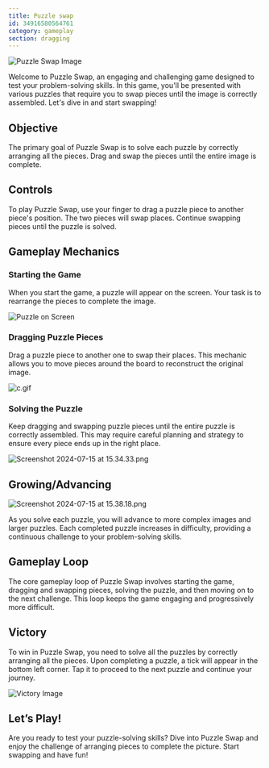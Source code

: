 ```yaml
---
title: Puzzle swap
id: 34916580564761
category: gameplay
section: dragging
---
```

![Puzzle Swap Image](https://help.studycat.com/hc/article_attachments/34916594979097)


Welcome to Puzzle Swap, an engaging and challenging game designed to test your problem\-solving skills. In this game, you'll be presented with various puzzles that require you to swap pieces until the image is correctly assembled. Let's dive in and start swapping!


## Objective


The primary goal of Puzzle Swap is to solve each puzzle by correctly arranging all the pieces. Drag and swap the pieces until the entire image is complete.


## Controls


To play Puzzle Swap, use your finger to drag a puzzle piece to another piece's position. The two pieces will swap places. Continue swapping pieces until the puzzle is solved.


## Gameplay Mechanics


### Starting the Game


When you start the game, a puzzle will appear on the screen. Your task is to rearrange the pieces to complete the image.


![Puzzle on Screen](https://help.studycat.com/hc/article_attachments/34916594979097)


### Dragging Puzzle Pieces


Drag a puzzle piece to another one to swap their places. This mechanic allows you to move pieces around the board to reconstruct the original image.


![c.gif](https://help.studycat.com/hc/article_attachments/35085383360281)


### Solving the Puzzle


Keep dragging and swapping puzzle pieces until the entire puzzle is correctly assembled. This may require careful planning and strategy to ensure every piece ends up in the right place.


![Screenshot 2024-07-15 at 15.34.33.png](https://help.studycat.com/hc/article_attachments/35085383392153)


## Growing/Advancing


![Screenshot 2024-07-15 at 15.38.18.png](https://help.studycat.com/hc/article_attachments/35085383395993)


As you solve each puzzle, you will advance to more complex images and larger puzzles. Each completed puzzle increases in difficulty, providing a continuous challenge to your problem\-solving skills.


## Gameplay Loop


The core gameplay loop of Puzzle Swap involves starting the game, dragging and swapping pieces, solving the puzzle, and then moving on to the next challenge. This loop keeps the game engaging and progressively more difficult.


## Victory


To win in Puzzle Swap, you need to solve all the puzzles by correctly arranging all the pieces. Upon completing a puzzle, a tick will appear in the bottom left corner. Tap it to proceed to the next puzzle and continue your journey.


![Victory Image](https://help.studycat.com/hc/article_attachments/34916594984473)


## Let’s Play!


Are you ready to test your puzzle\-solving skills? Dive into Puzzle Swap and enjoy the challenge of arranging pieces to complete the picture. Start swapping and have fun!


 

